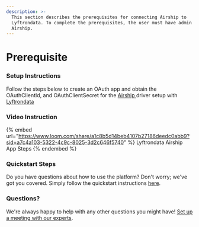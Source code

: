 ```yaml
---
description: >-
  This section describes the prerequisites for connecting Airship to
  Lyftrondata. To complete the prerequisites, the user must have admin access to
  Airship.
---
```


# Prerequisite

<mark style="color:blue;"></mark>

### Setup Instructions

Follow the steps below to create an OAuth app and obtain the OAuthClientId, and OAuthClientSecret for the [Airship](https://www.lyftrondata.com/integration/marketing-analytics/airship/)[ ](https://www.lyftrondata.com/integration/freshdesk/)driver setup with [Lyftrondata](https://www.lyftrondata.com)

### Video Instruction

{% embed url="https://www.loom.com/share/a1c8b5d14beb4107b27186deedc0abb9?sid=a7c4a103-5322-4c9c-8025-3d2c646f5740" %}
Lyftrondata Airship App Steps
{% endembed %}

### Quickstart Steps

Do you have questions about how to use the platform? Don't worry; we've got you covered. Simply follow the quickstart instructions [here](../../../quickstart-steps.md).

### Questions? <a href="#questions" id="questions"></a>

We're always happy to help with any other questions you might have! [Set up a meeting with our experts](https://www.lyftrondata.com/book-a-meeting/).

